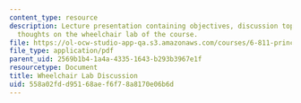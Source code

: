 ```yaml
---
content_type: resource
description: Lecture presentation containing objectives, discussion topics, and final
  thoughts on the wheelchair lab of the course.
file: https://ol-ocw-studio-app-qa.s3.amazonaws.com/courses/6-811-principles-and-practice-of-assistive-technology-fall-2014/558a02fdd95168aef6f78a8170e06b6d_MIT6_811F14_Wheelchair.pdf
file_type: application/pdf
parent_uid: 2569b1b4-1a4a-4335-1643-b293b3967e1f
resourcetype: Document
title: Wheelchair Lab Discussion
uid: 558a02fd-d951-68ae-f6f7-8a8170e06b6d
---
```

